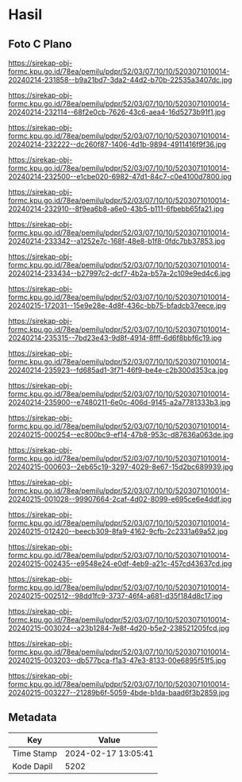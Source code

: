 # Hasil

## Foto C Plano

https://sirekap-obj-formc.kpu.go.id/78ea/pemilu/pdpr/52/03/07/10/10/5203071010014-20240214-231858--b9a21bd7-3da2-44d2-b70b-22535a3407dc.jpg

https://sirekap-obj-formc.kpu.go.id/78ea/pemilu/pdpr/52/03/07/10/10/5203071010014-20240214-232114--68f2e0cb-7626-43c6-aea4-16d5273b91f1.jpg

https://sirekap-obj-formc.kpu.go.id/78ea/pemilu/pdpr/52/03/07/10/10/5203071010014-20240214-232222--dc260f87-1406-4d1b-9894-4911416f9f36.jpg

https://sirekap-obj-formc.kpu.go.id/78ea/pemilu/pdpr/52/03/07/10/10/5203071010014-20240214-232500--e1cbe020-6982-47d1-84c7-c0e4100d7800.jpg

https://sirekap-obj-formc.kpu.go.id/78ea/pemilu/pdpr/52/03/07/10/10/5203071010014-20240214-232910--8f9ea6b8-a6e0-43b5-b111-6fbebb65fa21.jpg

https://sirekap-obj-formc.kpu.go.id/78ea/pemilu/pdpr/52/03/07/10/10/5203071010014-20240214-233342--a1252e7c-168f-48e8-b1f8-0fdc7bb37853.jpg

https://sirekap-obj-formc.kpu.go.id/78ea/pemilu/pdpr/52/03/07/10/10/5203071010014-20240214-233434--b27997c2-dcf7-4b2a-b57a-2c109e9ed4c6.jpg

https://sirekap-obj-formc.kpu.go.id/78ea/pemilu/pdpr/52/03/07/10/10/5203071010014-20240215-172031--15e9e28e-4d8f-436c-bb75-bfadcb37eece.jpg

https://sirekap-obj-formc.kpu.go.id/78ea/pemilu/pdpr/52/03/07/10/10/5203071010014-20240214-235315--7bd23e43-9d8f-4914-8fff-6d6f8bbf6c19.jpg

https://sirekap-obj-formc.kpu.go.id/78ea/pemilu/pdpr/52/03/07/10/10/5203071010014-20240214-235923--fd685ad1-3f71-46f9-be4e-c2b300d353ca.jpg

https://sirekap-obj-formc.kpu.go.id/78ea/pemilu/pdpr/52/03/07/10/10/5203071010014-20240214-235900--e7480211-6e0c-406d-9145-a2a7781333b3.jpg

https://sirekap-obj-formc.kpu.go.id/78ea/pemilu/pdpr/52/03/07/10/10/5203071010014-20240215-000254--ec800bc9-ef14-47b8-953c-d87636a063de.jpg

https://sirekap-obj-formc.kpu.go.id/78ea/pemilu/pdpr/52/03/07/10/10/5203071010014-20240215-000603--2eb65c19-3297-4029-8e67-15d2bc689939.jpg

https://sirekap-obj-formc.kpu.go.id/78ea/pemilu/pdpr/52/03/07/10/10/5203071010014-20240215-001028--99907664-2caf-4d02-8099-e695ce6e4ddf.jpg

https://sirekap-obj-formc.kpu.go.id/78ea/pemilu/pdpr/52/03/07/10/10/5203071010014-20240215-012420--beecb309-8fa9-4162-9cfb-2c2331a69a52.jpg

https://sirekap-obj-formc.kpu.go.id/78ea/pemilu/pdpr/52/03/07/10/10/5203071010014-20240215-002435--e9548e24-e0df-4eb9-a21c-457cd43637cd.jpg

https://sirekap-obj-formc.kpu.go.id/78ea/pemilu/pdpr/52/03/07/10/10/5203071010014-20240215-002512--98dd1fc9-3737-46f4-a681-d35f184d8c17.jpg

https://sirekap-obj-formc.kpu.go.id/78ea/pemilu/pdpr/52/03/07/10/10/5203071010014-20240215-003024--a23b1284-7e8f-4d20-b5e2-238521205fcd.jpg

https://sirekap-obj-formc.kpu.go.id/78ea/pemilu/pdpr/52/03/07/10/10/5203071010014-20240215-003203--db577bca-f1a3-47e3-8133-00e6895f51f5.jpg

https://sirekap-obj-formc.kpu.go.id/78ea/pemilu/pdpr/52/03/07/10/10/5203071010014-20240215-003227--21289b6f-5059-4bde-b1da-baad6f3b2859.jpg


## Metadata

| Key        | Value               |
| ---------- | ------------------- |
| Time Stamp | 2024-02-17 13:05:41 |
| Kode Dapil | 5202                |



